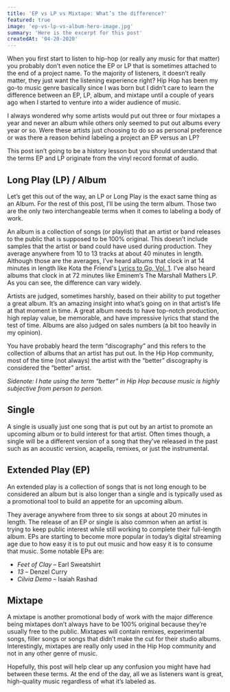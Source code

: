 ```yaml
---
title: 'EP vs LP vs Mixtape: What’s the difference?'
featured: true
image: 'ep-vs-lp-vs-album-hero-image.jpg'
summary: 'Here is the excerpt for this post'
createdAt: '04-20-2020'
---
```


When you first start to listen to hip-hop (or really any music for that matter) you probably don’t even notice the EP or LP that is sometimes attached to the end of a project name. To the majority of listeners, it doesn’t really matter, they just want the listening experience right? Hip Hop has been my go-to music genre basically since I was born but I didn’t care to learn the difference between an EP, LP, album, and mixtape until a couple of years ago when I started to venture into a wider audience of music.

I always wondered why some artists would put out three or four mixtapes a year and never an album while others only seemed to put out albums every year or so. Were these artists just choosing to do so as personal preference or was there a reason behind labeling a project an EP versus an LP?

This post isn’t going to be a history lesson but you should understand that the terms EP and LP originate from the vinyl record format of audio.

## Long Play (LP) / Album

Let’s get this out of the way, an LP or Long Play is the exact same thing as an Album. For the rest of this post, I’ll be using the term album. Those two are the only two interchangeable terms when it comes to labeling a body of work.

An album is a collection of songs (or playlist) that an artist or band releases to the public that is supposed to be 100% original. This doesn’t include samples that the artist or band could have used during production. They average anywhere from 10 to 13 tracks at about 40 minutes in length. Although those are the averages, I’ve heard albums that clock in at 14 minutes in length like Kota the Friend's [Lyrics to Go, Vol. 1](/reviews/kota-the-friend-lyrics-to-go-volume-one). I’ve also heard albums that clock in at 72 minutes like Eminem’s The Marshall Mathers LP. As you can see, the difference can vary widely.

Artists are judged, sometimes harshly, based on their ability to put together a great album. It’s an amazing insight into what’s going on in that artist’s life at that moment in time. A great album needs to have top-notch production, high replay value, be memorable, and have impressive lyrics that stand the test of time. Albums are also judged on sales numbers (a bit too heavily in my opinion).

You have probably heard the term “discography” and this refers to the collection of albums that an artist has put out. In the Hip Hop community, most of the time (not always) the artist with the “better” discography is considered the “better” artist.

_Sidenote: I hate using the term “better” in Hip Hop because music is highly subjective from person to person._

## Single

A single is usually just one song that is put out by an artist to promote an upcoming album or to build interest for that artist. Often times though, a single will be a different version of a song that they’ve released in the past such as an acoustic version, acapella, remixes, or just the instrumental.

## Extended Play (EP)

An extended play is a collection of songs that is not long enough to be considered an album but is also longer than a single and is typically used as a promotional tool to build an appetite for an upcoming album.

They average anywhere from three to six songs at about 20 minutes in length. The release of an EP or single is also common when an artist is trying to keep public interest while still working to complete their full-length album. EPs are starting to become more popular in today’s digital streaming age due to how easy it is to put out music and how easy it is to consume that music. Some notable EPs are:

- _Feet of Clay_ – Earl Sweatshirt
- _13_ – Denzel Curry
- _Cilvia Demo_ – Isaiah Rashad

## Mixtape

A mixtape is another promotional body of work with the major difference being mixtapes don’t always have to be 100% original because they’re usually free to the public. Mixtapes will contain remixes, experimental songs, filler songs or songs that didn’t make the cut for their studio albums. Interestingly, mixtapes are really only used in the Hip Hop community and not in any other genre of music.

Hopefully, this post will help clear up any confusion you might have had between these terms. At the end of the day, all we as listeners want is great, high-quality music regardless of what it’s labeled as.
